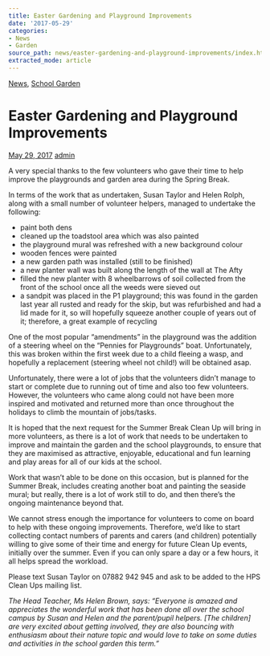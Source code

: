 ```yaml
---
title: Easter Gardening and Playground Improvements
date: '2017-05-29'
categories:
- News
- Garden
source_path: news/easter-gardening-and-playground-improvements/index.html
extracted_mode: article
---
```

[News](category/news/), [School Garden](category/garden/)

# Easter Gardening and Playground Improvements

[May 29, 2017](news/easter-gardening-and-playground-improvements/) [admin](author/admin/)

A very special thanks to the few volunteers who gave their time to help improve the playgrounds and garden area during the Spring Break.

In terms of the work that as undertaken, Susan Taylor and Helen Rolph, along with a small number of volunteer helpers, managed to undertake the following:

- paint both dens
- cleaned up the toadstool area which was also painted
- the playground mural was refreshed with a new background colour
- wooden fences were painted
- a new garden path was installed (still to be finished)
- a new planter wall was built along the length of the wall at The Afty
- filled the new planter with 8 wheelbarrows of soil collected from the front of the school once all the weeds were sieved out
- a sandpit was placed in the P1 playground; this was found in the garden last year all rusted and ready for the skip, but was refurbished and had a lid made for it, so will hopefully squeeze another couple of years out of it; therefore, a great example of recycling

One of the most popular “amendments” in the playground was the addition of a steering wheel on the “Pennies for Playgrounds” boat. Unfortunately, this was broken within the first week due to a child fleeing a wasp, and hopefully a replacement (steering wheel not child!) will be obtained asap.

Unfortunately, there were a lot of jobs that the volunteers didn’t manage to start or complete due to running out of time and also too few volunteers. However, the volunteers who came along could not have been more inspired and motivated and returned more than once throughout the holidays to climb the mountain of jobs/tasks.

It is hoped that the next request for the Summer Break Clean Up will bring in more volunteers, as there is a lot of work that needs to be undertaken to improve and maintain the garden and the school playgrounds, to ensure that they are maximised as attractive, enjoyable, educational and fun learning and play areas for all of our kids at the school.

Work that wasn’t able to be done on this occasion, but is planned for the Summer Break, includes creating another boat and painting the seaside mural; but really, there is a lot of work still to do, and then there’s the ongoing maintenance beyond that.

We cannot stress enough the importance for volunteers to come on board to help with these ongoing improvements. Therefore, we’d like to start collecting contact numbers of parents and carers (and children) potentially willing to give some of their time and energy for future Clean Up events, initially over the summer. Even if you can only spare a day or a few hours, it all helps spread the workload.

Please text Susan Taylor on 07882 942 945 and ask to be added to the HPS Clean Ups mailing list.

_The Head Teacher, Ms Helen Brown, says: “Everyone is amazed and appreciates the wonderful work that has been done all over the school campus by Susan and Helen and the parent/pupil helpers. [The children] are very excited about getting involved, they are also bouncing with enthusiasm about their nature topic and would love to take on some duties and activities in the school garden this term.”_
